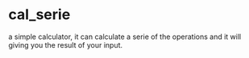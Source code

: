 # cal_serie
a simple calculator, it can  calculate a serie of the operations and it will giving you the result of your input. 
